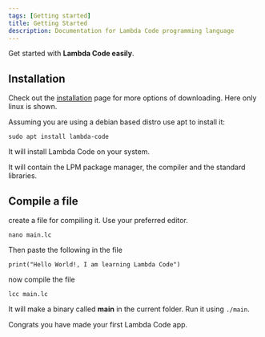 ```yaml
---
tags: [Getting started]
title: Getting Started
description: Documentation for Lambda Code programming language
---
```


Get started with **Lambda Code easily**.

## Installation

Check out the [installation](installation) page for more options of downloading. Here only linux is shown.

Assuming you are using a debian based distro use apt to install it:

```shell
sudo apt install lambda-code
```

It will install Lambda Code on your system.

It will contain the LPM package manager, the compiler and the standard libraries.

## Compile a file

create a file for compiling it. Use your preferred editor.

```shell
nano main.lc
```
Then paste the following in the file
```lc title="main.lc"
print("Hello World!, I am learning Lambda Code")
```

now compile the file

```shell
lcc main.lc
```

It will make a binary called **main** in the current folder. Run it using `./main`.

Congrats you have made your first Lambda Code app.
